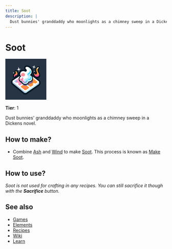 ```yaml
---
title: Soot
description: |
  Dust bunnies' granddaddy who moonlights as a chimney sweep in a Dickens novel.
---
```

# Soot

![](../images/item.soot.png)

**Tier**: 1

Dust bunnies' granddaddy who moonlights as a chimney sweep in a Dickens novel.

## How to make?

* Combine [Ash](/wiki/elements/ash) and [Wind](/wiki/elements/wind) to make [Soot](/wiki/elements/soot). This process is known as [Make Soot](/wiki/recipes/make-soot).

## How to use?

_Soot is not used for crafting in any recipes. You can still sacrifice it though with the **Sacrifice** button._

## See also

* [Games](/wiki/games)
* [Elements](/wiki/elements)
* [Recipes](/wiki/recipes)
* [Wiki](/wiki/index)
* [Learn](/learn/index)